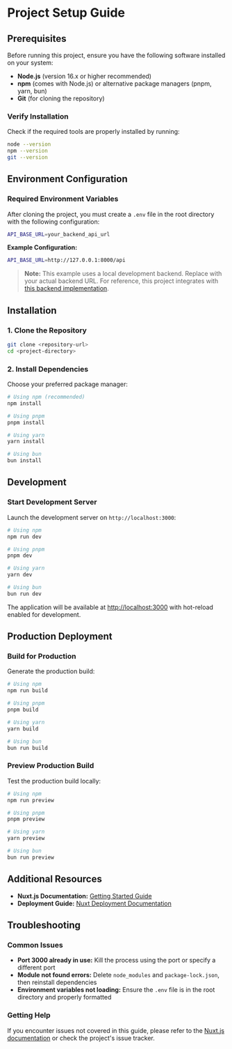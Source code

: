 # Project Setup Guide

## Prerequisites

Before running this project, ensure you have the following software installed on your system:

- **Node.js** (version 16.x or higher recommended)
- **npm** (comes with Node.js) or alternative package managers (pnpm, yarn, bun)
- **Git** (for cloning the repository)

### Verify Installation

Check if the required tools are properly installed by running:

```bash
node --version
npm --version
git --version
```

## Environment Configuration

### Required Environment Variables

After cloning the project, you must create a `.env` file in the root directory with the following configuration:

```bash
API_BASE_URL=your_backend_api_url
```

**Example Configuration:**
```bash
API_BASE_URL=http://127.0.0.1:8000/api
```

> **Note:** This example uses a local development backend. Replace with your actual backend URL. For reference, this project integrates with [this backend implementation](https://github.com/fvargasz/fh_back).

## Installation

### 1. Clone the Repository

```bash
git clone <repository-url>
cd <project-directory>
```

### 2. Install Dependencies

Choose your preferred package manager:

```bash
# Using npm (recommended)
npm install

# Using pnpm
pnpm install

# Using yarn
yarn install

# Using bun
bun install
```

## Development

### Start Development Server

Launch the development server on `http://localhost:3000`:

```bash
# Using npm
npm run dev

# Using pnpm
pnpm dev

# Using yarn
yarn dev

# Using bun
bun run dev
```

The application will be available at [http://localhost:3000](http://localhost:3000) with hot-reload enabled for development.

## Production Deployment

### Build for Production

Generate the production build:

```bash
# Using npm
npm run build

# Using pnpm
pnpm build

# Using yarn
yarn build

# Using bun
bun run build
```

### Preview Production Build

Test the production build locally:

```bash
# Using npm
npm run preview

# Using pnpm
pnpm preview

# Using yarn
yarn preview

# Using bun
bun run preview
```

## Additional Resources

- **Nuxt.js Documentation:** [Getting Started Guide](https://nuxt.com/docs/getting-started/introduction)
- **Deployment Guide:** [Nuxt Deployment Documentation](https://nuxt.com/docs/getting-started/deployment)

## Troubleshooting

### Common Issues

- **Port 3000 already in use:** Kill the process using the port or specify a different port
- **Module not found errors:** Delete `node_modules` and `package-lock.json`, then reinstall dependencies
- **Environment variables not loading:** Ensure the `.env` file is in the root directory and properly formatted

### Getting Help

If you encounter issues not covered in this guide, please refer to the [Nuxt.js documentation](https://nuxt.com/docs) or check the project's issue tracker.
